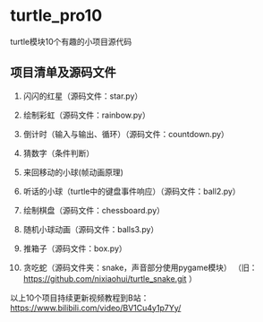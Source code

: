 # turtle_pro10
turtle模块10个有趣的小项目源代码

## 项目清单及源码文件
1. 闪闪的红星（源码文件：star.py）

2. 绘制彩虹（源码文件：rainbow.py）

3. 倒计时（输入与输出、循环）（源码文件：countdown.py）

4. 猜数字（条件判断）

5. 来回移动的小球(帧动画原理)

6. 听话的小球（turtle中的键盘事件响应）（源码文件：ball2.py）

7. 绘制棋盘（源码文件：chessboard.py）

8. 随机小球动画（源码文件：balls3.py）

9. 推箱子（源码文件：box.py）

10. 贪吃蛇（源码文件夹：snake，声音部分使用pygame模块）
    （旧：https://github.com/nixiaohui/turtle_snake.git  ）

以上10个项目持续更新视频教程到B站：
https://www.bilibili.com/video/BV1Cu4y1p7Yy/
